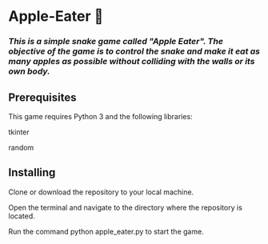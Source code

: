 # Apple-Eater :apple:

<em> <h3> This is a simple snake game called "Apple Eater". The objective of the game is to control the snake and make it eat as many apples as possible without colliding with the walls or its own body. </h3> </em>

## Prerequisites ##

This game requires Python 3 and the following libraries:
<p>tkinter
<p>random

## Installing ##
  
<p>Clone or download the repository to your local machine.
<p>Open the terminal and navigate to the directory where the repository is located.
<p>Run the command python apple_eater.py to start the game.
